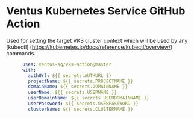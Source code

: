# Ventus Kubernetes Service GitHub Action

Used for setting the target VKS cluster context which will be used by any [kubectl] (https://kubernetes.io/docs/reference/kubectl/overview/) commands.

```yaml
      uses: ventus-ag/vks-action@master
      with: 
        authUrl: ${{ secrets.AUTHURL }}
        projectName: ${{ secrets.PROJECTNAME }}
        domainName: ${{ secrets.DOMAINNAME }}
        userName: ${{ secrets.USERNAME }}
        userDomainName: ${{ secrets.USERDOMAINNAME }}
        userPassword: ${{ secrets.USERPASSWORD }}
        clusterName: ${{ secrets.CLUSTERNAME }}
```
